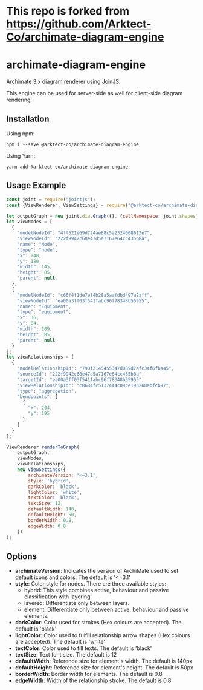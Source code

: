 # This repo is forked from https://github.com/Arktect-Co/archimate-diagram-engine
# archimate-diagram-engine

Archimate 3.x diagram renderer using JoinJS.

This engine can be used for server-side as well for client-side diagram rendering.

## Installation

Using npm:

``
npm i --save @arktect-co/archimate-diagram-engine
``

Using Yarn:

``
yarn add @arktect-co/archimate-diagram-engine
``

## Usage Example

```js
const joint = require("jointjs");
const {ViewRenderer, ViewSettings} = require("@arktect-co/archimate-diagram-engine");

let outputGraph = new joint.dia.Graph({}, {cellNamespace: joint.shapes});
let viewNodes = [
  {
    "modelNodeId": "4ff521e69d724ae88c5a2324008613e7",
    "viewNodeId": "222f9942c68e47d5a7167e64cc435b8a",
    "name": "Node",
    "type": "node",
    "x": 240,
    "y": 180,
    "width": 145,
    "height": 85,
    "parent": null
  },
  {
    "modelNodeId": "c66f4f1de7ef4b28a5aafdbd497a2aff",
    "viewNodeId": "ea00a3ff03f541fabc96f78348b55955",
    "name": "Equipment",
    "type": "equipment",
    "x": 36,
    "y": 84,
    "width": 109,
    "height": 85,
    "parent": null
  }
];
let viewRelationships = [
  {
    "modelRelationshipId": "790f2145455347d089d7afc34f6fba45",
    "sourceId": "222f9942c68e47d5a7167e64cc435b8a",
    "targetId": "ea00a3ff03f541fabc96f78348b55955",
    "viewRelationshipId": "c8684fc5137444c09ce193268abfcb97",
    "type": "aggregation",
    "bendpoints": [
      {
        "x": 204,
        "y": 195
      }
    ]
  }
];

ViewRenderer.renderToGraph(
    outputGraph,
    viewNodes,
    viewRelationships,
    new ViewSettings({
        archimateVersion: '<=3.1',
        style: 'hybrid',
        darkColor: 'black',
        lightColor: 'white',
        textColor: 'black',
        textSize: 12,
        defaultWidth: 140,
        defaultHeight: 50,
        borderWidth: 0.8,
        edgeWidth: 0.8
    })
);
```

## Options

* **archimateVersion**: Indicates the version of ArchiMate used to set default icons and colors. The default is '<=3.1'
* **style**: Color style for nodes. There are three available styles:
    * hybrid: This style combines active, behaviour and passive classification with layering.
    * layered: Differentiate only between layers.
    * element: Differentiate only between active, behaviour and passive elements.
* **darkColor**: Color used for strokes (Hex colours are accepted). The default is 'black'
* **lightColor**: Color used to fulfill relationship arrow shapes (Hex colours are accepted). The default is 'white'
* **textColor**: Color used to fill texts. The default is 'black'
* **textSize**: Text font size. The default is 12
* **defaultWidth**: Reference size for element's width. The default is 140px
* **defaultHeight**: Reference size for element's height. The default is 50px
* **borderWidth**: Border width for elements. The default is 0.8
* **edgeWidth**: Width of the relationship stroke. The default is 0.8
